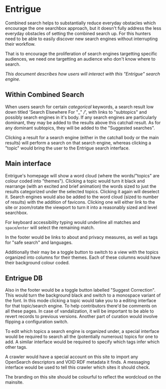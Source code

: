 # Entrigue
Combined search helps to substantially reduce everyday obstacles which encourage the one searchbox approach, but it doesn't fully address the less everyday obstacles of setting the combined search up. For this hunters need to be able to easily discover new search engines without interrupting their workflow. 

That is to encourage the proliferation of search engines targetting specific audiences, we need one targetting an audience who don't know where to search. 

*This document describes how users will interact with this "Entrigue" search engine.*

## Within Combined Search

When users search for certain *categorical* keywords, a search result low down titled 'Search Elsewhere For "_" _/_', with links to "subtopics" and possibly search engines in it's body. If any search engines are particularly dominant, they may be added to the results above this catchall result. As for any dominant subtopics, they will be added to the "Suggested searches". 

Clicking a result for a search engine (either in the catchall body or the main results) will perform a search on that search engine, whereas clicking a "topic" would bring the user to the Entrigue search interface. 

## Main interface

Entrigue's homepage will show a word cloud (where the words/"topics" are colour coded into "themes"). Clicking a topic would turn it black and rearrange (with an excited and brief animation) the words sized to just the results categorized under the selected topics. Clicking it again will deselect it. Search engines would also be added to the word cloud (sized to number of results) with the addition of favicons. Clicking one will either link to the site or zoom/rotate the viewport to turn it into a reasonably sized and level searchbox. 

For keyboard accessibility typing would underline all matches and `space`/`enter` will select the remaining match. 

In the footer would be links to about and privacy measures, as well as tags for "safe search" and languages. 

Additionally their may be a toggle button to switch to a view with the topics organized into columns for their themes. Each of these columns would have their background colour coded. 

## Entrigue DB
Also in the footer would be a toggle button labelled "Suggest Correction". This would turn the background black and switch to a monospace variant of the font. In this mode clicking a topic would take you to a editing interface for that topic/search engine. To help contributors there'd be comments on all these pages. In case of vandalization, it will be important to be able to revert records to previous versions. Another part of curation would involve flipping a configuration switch. 

To edit which topics a search engine is organized under, a special interface would be required to search all the (potentially numerous) topics for one to add. A similar interface would be required to specify which tags infer which other tags. 

A crawler would have a special account on this site to import any OpenSearch descriptors and VOID RDF metadata it finds. A messaging interface would be used to tell this crawler which sites it should check. 

The branding on this site should be colourful to reflect the wordcloud on the mainsite. 
